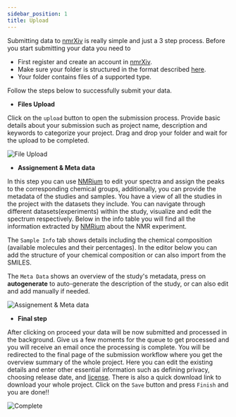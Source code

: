 ```yaml
---
sidebar_position: 1
title: Upload
---
```


Submitting data to [nmrXiv](https://www.nmrxiv.org) is really simple and just a 3 step process. 
Before you start submitting your data you need to 
* First register and create an account in [nmrXiv](https://www.nmrxiv.org).
* Make sure your folder is structured in the format described [here](/docs/submission-guides/submission/folder-structure).
* Your folder contains files of a supported type.

Follow the steps below to successfully submit your data.

* **Files Upload**

Click on the `upload` button to open the submission process. Provide basic details about your submission such as project name, description and keywords to categorize your project. Drag and drop your folder and wait for the upload to be completed.

![File Upload](/img/upload/fileupload.gif)

* **Assignement & Meta data**

In this step you can use [NMRium](https://www.nmrium.org/) to edit your spectra and assign the peaks to the corresponding chemical groups, additionally, you can provide the metadata of the studies and samples. You have a view of all the studies in the project with the datasets they include.
You can navigate through different datasets(experiments) within the study, visualize and edit the spectrum respectively. Below in the info table you will find all the information extracted by [NMRium](https://www.nmrium.org/) about the NMR experiment.

The `Sample Info` tab shows details including the chemical composition (available molecules and their percentages). In the editor below you can add the structure of your chemical composition or can also import from the SMILES.

The `Meta Data` shows an overview of the study's metadata, press on **autogenerate** to auto-generate the description of the study, or can also edit and add manually if needed.

![Assignement & Meta data](/img/upload/assignment-metadata.gif)

* **Final step**

After clicking on proceed your data will be now submitted and processed in the background. Give us a few moments for the queue to get processed and you will receive an email once the processing is complete.
You will be redirected to the final page of the submission workflow where you get the overview summary of the whole project. Here you can edit the existing details and enter other essential information such as defining privacy, choosing release date, and [license](https://github.com/NFDI4Chem/nmrxiv/discussions/123). There is also a quick download link to download your whole project.
Click on the `Save` button and press `Finish` and you are done!!

![Complete](/img/upload/complete.gif)





